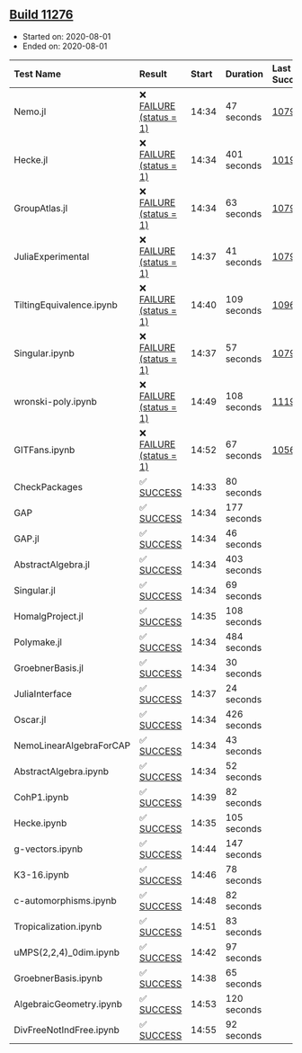 ## [Build 11276](https://oscarci.mathematik.uni-kl.de/job/oscar/11276/)

* Started on: 2020-08-01
* Ended on: 2020-08-01

| Test Name    | Result | Start | Duration | Last Success | First Failure |
|:-------------|:-------|:------|:---------|:-------------|:--------------|
| Nemo.jl | ❌ [FAILURE (status = 1)](https://oscarci.mathematik.uni-kl.de/job/oscar/11276/artifact/logs/build-11276/Nemo.jl.log) | 14:34 | 47 seconds | [10790](https://oscarci.mathematik.uni-kl.de/job/oscar/10790/) | [10791](https://oscarci.mathematik.uni-kl.de/job/oscar/10791/) |
| Hecke.jl | ❌ [FAILURE (status = 1)](https://oscarci.mathematik.uni-kl.de/job/oscar/11276/artifact/logs/build-11276/Hecke.jl.log) | 14:34 | 401 seconds | [10197](https://oscarci.mathematik.uni-kl.de/job/oscar/10197/) | [10198](https://oscarci.mathematik.uni-kl.de/job/oscar/10198/) |
| GroupAtlas.jl | ❌ [FAILURE (status = 1)](https://oscarci.mathematik.uni-kl.de/job/oscar/11276/artifact/logs/build-11276/GroupAtlas.jl.log) | 14:34 | 63 seconds | [10790](https://oscarci.mathematik.uni-kl.de/job/oscar/10790/) | [10791](https://oscarci.mathematik.uni-kl.de/job/oscar/10791/) |
| JuliaExperimental | ❌ [FAILURE (status = 1)](https://oscarci.mathematik.uni-kl.de/job/oscar/11276/artifact/logs/build-11276/JuliaExperimental.log) | 14:37 | 41 seconds | [10790](https://oscarci.mathematik.uni-kl.de/job/oscar/10790/) | [10791](https://oscarci.mathematik.uni-kl.de/job/oscar/10791/) |
| TiltingEquivalence.ipynb | ❌ [FAILURE (status = 1)](https://oscarci.mathematik.uni-kl.de/job/oscar/11276/artifact/logs/build-11276/TiltingEquivalence.ipynb.log) | 14:40 | 109 seconds | [10962](https://oscarci.mathematik.uni-kl.de/job/oscar/10962/) | [10963](https://oscarci.mathematik.uni-kl.de/job/oscar/10963/) |
| Singular.ipynb | ❌ [FAILURE (status = 1)](https://oscarci.mathematik.uni-kl.de/job/oscar/11276/artifact/logs/build-11276/Singular.ipynb.log) | 14:37 | 57 seconds | [10790](https://oscarci.mathematik.uni-kl.de/job/oscar/10790/) | [10791](https://oscarci.mathematik.uni-kl.de/job/oscar/10791/) |
| wronski-poly.ipynb | ❌ [FAILURE (status = 1)](https://oscarci.mathematik.uni-kl.de/job/oscar/11276/artifact/logs/build-11276/wronski-poly.ipynb.log) | 14:49 | 108 seconds | [11192](https://oscarci.mathematik.uni-kl.de/job/oscar/11192/) | [11193](https://oscarci.mathematik.uni-kl.de/job/oscar/11193/) |
| GITFans.ipynb | ❌ [FAILURE (status = 1)](https://oscarci.mathematik.uni-kl.de/job/oscar/11276/artifact/logs/build-11276/GITFans.ipynb.log) | 14:52 | 67 seconds | [10566](https://oscarci.mathematik.uni-kl.de/job/oscar/10566/) | [10567](https://oscarci.mathematik.uni-kl.de/job/oscar/10567/) |
| CheckPackages | ✅ [SUCCESS](https://oscarci.mathematik.uni-kl.de/job/oscar/11276/artifact/logs/build-11276/CheckPackages.log) | 14:33 | 80 seconds |  |  |
| GAP | ✅ [SUCCESS](https://oscarci.mathematik.uni-kl.de/job/oscar/11276/artifact/logs/build-11276/GAP.log) | 14:34 | 177 seconds |  |  |
| GAP.jl | ✅ [SUCCESS](https://oscarci.mathematik.uni-kl.de/job/oscar/11276/artifact/logs/build-11276/GAP.jl.log) | 14:34 | 46 seconds |  |  |
| AbstractAlgebra.jl | ✅ [SUCCESS](https://oscarci.mathematik.uni-kl.de/job/oscar/11276/artifact/logs/build-11276/AbstractAlgebra.jl.log) | 14:34 | 403 seconds |  |  |
| Singular.jl | ✅ [SUCCESS](https://oscarci.mathematik.uni-kl.de/job/oscar/11276/artifact/logs/build-11276/Singular.jl.log) | 14:34 | 69 seconds |  |  |
| HomalgProject.jl | ✅ [SUCCESS](https://oscarci.mathematik.uni-kl.de/job/oscar/11276/artifact/logs/build-11276/HomalgProject.jl.log) | 14:35 | 108 seconds |  |  |
| Polymake.jl | ✅ [SUCCESS](https://oscarci.mathematik.uni-kl.de/job/oscar/11276/artifact/logs/build-11276/Polymake.jl.log) | 14:34 | 484 seconds |  |  |
| GroebnerBasis.jl | ✅ [SUCCESS](https://oscarci.mathematik.uni-kl.de/job/oscar/11276/artifact/logs/build-11276/GroebnerBasis.jl.log) | 14:34 | 30 seconds |  |  |
| JuliaInterface | ✅ [SUCCESS](https://oscarci.mathematik.uni-kl.de/job/oscar/11276/artifact/logs/build-11276/JuliaInterface.log) | 14:37 | 24 seconds |  |  |
| Oscar.jl | ✅ [SUCCESS](https://oscarci.mathematik.uni-kl.de/job/oscar/11276/artifact/logs/build-11276/Oscar.jl.log) | 14:34 | 426 seconds |  |  |
| NemoLinearAlgebraForCAP | ✅ [SUCCESS](https://oscarci.mathematik.uni-kl.de/job/oscar/11276/artifact/logs/build-11276/NemoLinearAlgebraForCAP.log) | 14:34 | 43 seconds |  |  |
| AbstractAlgebra.ipynb | ✅ [SUCCESS](https://oscarci.mathematik.uni-kl.de/job/oscar/11276/artifact/logs/build-11276/AbstractAlgebra.ipynb.log) | 14:34 | 52 seconds |  |  |
| CohP1.ipynb | ✅ [SUCCESS](https://oscarci.mathematik.uni-kl.de/job/oscar/11276/artifact/logs/build-11276/CohP1.ipynb.log) | 14:39 | 82 seconds |  |  |
| Hecke.ipynb | ✅ [SUCCESS](https://oscarci.mathematik.uni-kl.de/job/oscar/11276/artifact/logs/build-11276/Hecke.ipynb.log) | 14:35 | 105 seconds |  |  |
| g-vectors.ipynb | ✅ [SUCCESS](https://oscarci.mathematik.uni-kl.de/job/oscar/11276/artifact/logs/build-11276/g-vectors.ipynb.log) | 14:44 | 147 seconds |  |  |
| K3-16.ipynb | ✅ [SUCCESS](https://oscarci.mathematik.uni-kl.de/job/oscar/11276/artifact/logs/build-11276/K3-16.ipynb.log) | 14:46 | 78 seconds |  |  |
| c-automorphisms.ipynb | ✅ [SUCCESS](https://oscarci.mathematik.uni-kl.de/job/oscar/11276/artifact/logs/build-11276/c-automorphisms.ipynb.log) | 14:48 | 82 seconds |  |  |
| Tropicalization.ipynb | ✅ [SUCCESS](https://oscarci.mathematik.uni-kl.de/job/oscar/11276/artifact/logs/build-11276/Tropicalization.ipynb.log) | 14:51 | 83 seconds |  |  |
| uMPS(2,2,4)_0dim.ipynb | ✅ [SUCCESS](https://oscarci.mathematik.uni-kl.de/job/oscar/11276/artifact/logs/build-11276/uMPS-2-2-4-_0dim.ipynb.log) | 14:42 | 97 seconds |  |  |
| GroebnerBasis.ipynb | ✅ [SUCCESS](https://oscarci.mathematik.uni-kl.de/job/oscar/11276/artifact/logs/build-11276/GroebnerBasis.ipynb.log) | 14:38 | 65 seconds |  |  |
| AlgebraicGeometry.ipynb | ✅ [SUCCESS](https://oscarci.mathematik.uni-kl.de/job/oscar/11276/artifact/logs/build-11276/AlgebraicGeometry.ipynb.log) | 14:53 | 120 seconds |  |  |
| DivFreeNotIndFree.ipynb | ✅ [SUCCESS](https://oscarci.mathematik.uni-kl.de/job/oscar/11276/artifact/logs/build-11276/DivFreeNotIndFree.ipynb.log) | 14:55 | 92 seconds |  |  |
